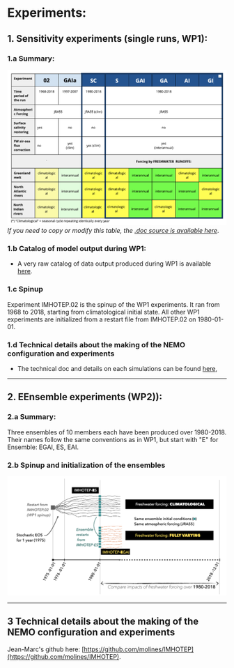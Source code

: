 # Experiments:

## 1. Sensitivity experiments (single runs, WP1):

### 1.a Summary:
![nomenclature tab](./img/imhotep-nomenclature.png)
_If you need to copy or modify this table, the [.doc source is available here](https://docs.google.com/document/d/1bAdjA8vK-TqqfxYqMXz69SUwyC0q7RlbeJqpd-5bzxo/edit?usp=sharing)_.

### 1.b Catalog of model output during WP1:
* A very raw catalog of data output produced during WP1 is available [here](https://github.com/imhotep-project/imhotep-project-on-github/tree/main/DOCS/output_catalog.md).

### 1.c Spinup 
Experiment IMHOTEP.02 is the spinup of the WP1 experiments. It ran from 1968 to 2018, starting from climatological initial state.  All other WP1 experiments are initialized from a restart file from IMHOTEP.02 on 1980-01-01.

### 1.d Technical details about the making of the NEMO configuration and experiments
* The technical doc and details on each simulations can be found [here](https://github.com/molines/IMHOTEP/tree/master/eORCA025),

---
## 2. EEnsemble experiments (WP2)):

### 2.a Summary:
Three ensembles of 10 members each have been produced over 1980-2018. Their names follow the same conventions as in WP1, but start with "E" for Ensemble: EGAI, ES, EAI. 

### 2.b Spinup and initialization of the ensembles
![WP2 spinup and init](./img/WP2_spinup_init.png)

---
## 3 Technical details about the making of the NEMO configuration and experiments
Jean-Marc's github here: [https://github.com/molines/IMHOTEP](https://github.com/molines/IMHOTEP).
